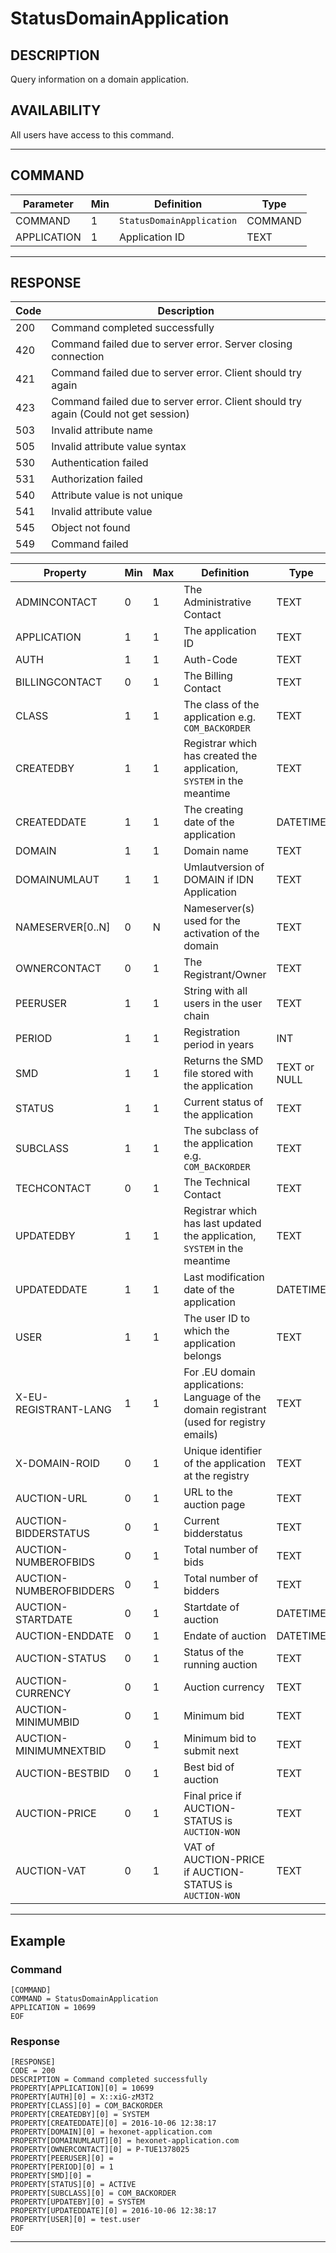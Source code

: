 # StatusDomainApplication

## DESCRIPTION
Query information on a domain application.

## AVAILABILITY
All users have access to this command.

----
## COMMAND

Parameter | Min | Definition | Type
---- | ---- | ---- | ----
COMMAND | 1 | `StatusDomainApplication` | COMMAND
APPLICATION | 1 | Application ID | TEXT

----
## RESPONSE

Code | Description
---- | ----
200 | Command completed successfully
420 | Command failed due to server error. Server closing connection
421 | Command failed due to server error. Client should try again
423 | Command failed due to server error. Client should try again (Could not get session)
503 | Invalid attribute name
505 | Invalid attribute value syntax
530	| Authentication failed
531	| Authorization failed
540	| Attribute value is not unique
541	| Invalid attribute value
545	| Object not found
549	| Command failed

Property | Min | Max | Definition | Type
---- | ---- | ---- | ---- | ----
ADMINCONTACT | 0 | 1 | The Administrative Contact | TEXT
APPLICATION | 1 | 1 | The application ID | TEXT
AUTH | 1 | 1 | Auth-Code | TEXT
BILLINGCONTACT | 0 | 1 | The Billing Contact | TEXT
CLASS | 1 | 1 | The class of the application e.g. `COM_BACKORDER` | TEXT
CREATEDBY | 1 | 1 | Registrar which has created the application, `SYSTEM` in the meantime | TEXT
CREATEDDATE | 1 | 1 | The creating date of the application | DATETIME
DOMAIN | 1 | 1 | Domain name | TEXT
DOMAINUMLAUT | 1 | 1 | Umlautversion of DOMAIN if IDN Application | TEXT
NAMESERVER[0..N] | 0| N | Nameserver(s) used for the activation of the domain | TEXT
OWNERCONTACT | 0 | 1 | The Registrant/Owner | TEXT
PEERUSER | 1 | 1 | String with all users in the user chain | TEXT
PERIOD | 1 | 1 | Registration period in years | INT
SMD | 1 | 1 | Returns the SMD file stored with the application | TEXT or NULL
STATUS | 1 | 1 | Current status of the application | TEXT
SUBCLASS | 1 | 1 | The subclass of the application e.g. `COM_BACKORDER` | TEXT
TECHCONTACT | 0 | 1 | The Technical Contact | TEXT
UPDATEDBY | 1 | 1 | Registrar which has last updated the application, `SYSTEM` in the meantime | TEXT
UPDATEDDATE | 1 | 1 | Last modification date of the application | DATETIME
USER | 1 | 1 | The user ID to which the application belongs | TEXT
X-EU-REGISTRANT-LANG | 1 | 1 | For .EU domain applications: Language of the domain registrant (used for registry emails) | TEXT
X-DOMAIN-ROID | 0 | 1 | Unique identifier of the application at the registry | TEXT
AUCTION-URL | 0 | 1 | URL to the auction page | TEXT
AUCTION-BIDDERSTATUS | 0 | 1 | Current bidderstatus | TEXT
AUCTION-NUMBEROFBIDS | 0 | 1 | Total number of bids | TEXT
AUCTION-NUMBEROFBIDDERS | 0 | 1 | Total number of bidders | TEXT
AUCTION-STARTDATE | 0 | 1 | Startdate of auction | DATETIME
AUCTION-ENDDATE | 0 | 1 | Endate of auction | DATETIME
AUCTION-STATUS | 0 | 1 | Status of the running auction | TEXT
AUCTION-CURRENCY | 0 | 1 | Auction currency | TEXT
AUCTION-MINIMUMBID | 0 | 1 | Minimum bid | TEXT
AUCTION-MINIMUMNEXTBID | 0 | 1 | Minimum bid to submit next | TEXT
AUCTION-BESTBID | 0 | 1 | Best bid of auction | TEXT
AUCTION-PRICE | 0 | 1 | Final price if AUCTION-STATUS is `AUCTION-WON` | TEXT
AUCTION-VAT | 0 | 1 | VAT of AUCTION-PRICE if AUCTION-STATUS is `AUCTION-WON` | TEXT

----
## Example

### Command

```
[COMMAND]
COMMAND = StatusDomainApplication
APPLICATION = 10699
EOF
```
### Response

```
[RESPONSE]
CODE = 200
DESCRIPTION = Command completed successfully
PROPERTY[APPLICATION][0] = 10699
PROPERTY[AUTH][0] = X::xiG-zM3T2
PROPERTY[CLASS][0] = COM_BACKORDER
PROPERTY[CREATEDBY][0] = SYSTEM
PROPERTY[CREATEDDATE][0] = 2016-10-06 12:38:17
PROPERTY[DOMAIN][0] = hexonet-application.com
PROPERTY[DOMAINUMLAUT][0] = hexonet-application.com
PROPERTY[OWNERCONTACT][0] = P-TUE1378025
PROPERTY[PEERUSER][0] =
PROPERTY[PERIOD][0] = 1
PROPERTY[SMD][0] =
PROPERTY[STATUS][0] = ACTIVE
PROPERTY[SUBCLASS][0] = COM_BACKORDER
PROPERTY[UPDATEBY][0] = SYSTEM
PROPERTY[UPDATEDDATE][0] = 2016-10-06 12:38:17
PROPERTY[USER][0] = test.user
EOF
```

----
